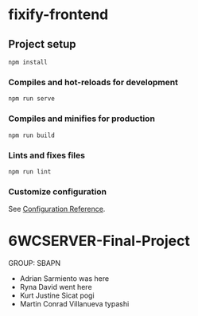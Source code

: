 
# fixify-frontend

## Project setup
```
npm install
```

### Compiles and hot-reloads for development
```
npm run serve
```

### Compiles and minifies for production
```
npm run build
```

### Lints and fixes files
```
npm run lint
```

### Customize configuration
See [Configuration Reference](https://cli.vuejs.org/config/).

# 6WCSERVER-Final-Project
GROUP: SBAPN
- Adrian Sarmiento was here
- Ryna David went here
- Kurt Justine Sicat pogi
- Martin Conrad Villanueva typashi 

